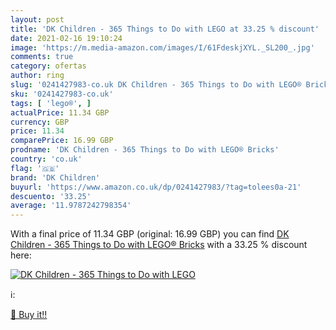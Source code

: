 ```yaml
---
layout: post
title: 'DK Children - 365 Things to Do with LEGO at 33.25 % discount'
date: 2021-02-16 19:10:24
image: 'https://m.media-amazon.com/images/I/61FdeskjXYL._SL200_.jpg'
comments: true
category: ofertas
author: ring
slug: '0241427983-co.uk DK Children - 365 Things to Do with LEGO® Bricks'
sku: '0241427983-co.uk'
tags: [ 'lego®', ]
actualPrice: 11.34 GBP
currency: GBP
price: 11.34
comparePrice: 16.99 GBP
prodname: 'DK Children - 365 Things to Do with LEGO® Bricks'
country: 'co.uk'
flag: '🇬🇧'
brand: 'DK Children'
buyurl: 'https://www.amazon.co.uk/dp/0241427983/?tag=tolees0a-21'
descuento: '33.25'
average: '11.9787242798354'
---
```


With a final price of 11.34 GBP (original: 16.99 GBP) you can find [DK Children - 365 Things to Do with LEGO® Bricks](https://www.amazon.co.uk/dp/0241427983/?tag=tolees0a-21) with a  33.25 % discount here:

[![DK Children - 365 Things to Do with LEGO](https://m.media-amazon.com/images/I/61FdeskjXYL._SL200_.jpg)](https://www.amazon.co.uk/dp/0241427983/?tag=tolees0a-21)

ℹ️:


[🛒 Buy it!!](https://www.amazon.co.uk/dp/0241427983/?tag=tolees0a-21)
